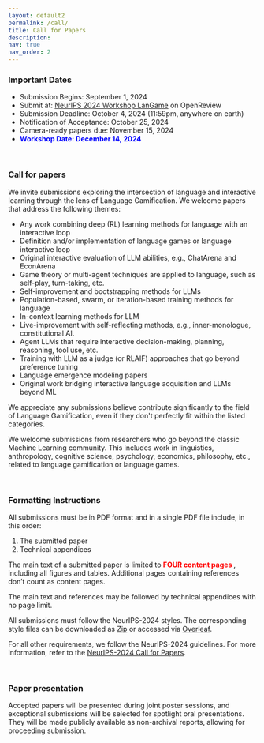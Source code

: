 ```yaml
---
layout: default2
permalink: /call/
title: Call for Papers
description:
nav: true
nav_order: 2
---
```


<!-- # Call for Papers -->
<!-- <br> -->
### Important Dates

<!-- :loudspeaker: __The submission deadline is extended to October 4!__ -->
<!---->
* Submission Begins: September 1, 2024
* Submit at: [NeurIPS 2024 Workshop LanGame](https://openreview.net/group?id=NeurIPS.cc/2024/Workshop/LanGame) on OpenReview
* Submission Deadline: October 4, 2024 (11:59pm, anywhere on earth)
* Notification of Acceptance: October 25, 2024
* Camera-ready papers due: November 15, 2024
* <span style="color:blue;font-weight:bold;"> Workshop Date: December 14, 2024 </span>

<br>

### Call for papers

We invite submissions exploring the intersection of language and interactive learning through the lens of Language Gamification. We welcome papers that address the following themes:

* Any work combining deep (RL) learning methods for language with an interactive loop
* Definition and/or implementation of language games or language interactive loop
* Original interactive evaluation of LLM abilities, e.g., ChatArena and EconArena
*  Game theory or multi-agent techniques are applied to language, such as self-play, turn-taking, etc.
* Self-improvement and bootstrapping methods for LLMs
* Population-based, swarm, or iteration-based training methods for language
* In-context learning methods for LLM
* Live-improvement with self-reflecting methods, e.g., inner-monologue, constitutional AI.
* Agent LLMs that require interactive decision-making, planning, reasoning, tool use, etc.
* Training with LLM as a judge (or RLAIF) approaches that go beyond preference tuning
* Language emergence modeling papers
* Original work bridging interactive language acquisition and LLMs beyond ML

We appreciate any submissions believe contribute significantly to the field of Language Gamification, even if they don't perfectly fit within the listed categories.

We welcome submissions from researchers who go beyond the classic Machine Learning community. This includes work in linguistics, anthropology, cognitive science, psychology, economics, philosophy, etc., related to language gamification or language games.

<br>

### Formatting Instructions

All submissions must be in PDF format and in a single PDF file include, in this order:
1. The submitted paper
2. Technical appendices

The main text of a submitted paper is limited to <span style="color:red;font-weight:bold;"> FOUR content pages </span>, including all figures and tables. Additional pages containing references don’t count as content pages.

The main text and references may be followed by technical appendices with no page limit.

All submissions must follow the NeurIPS-2024 styles. The corresponding style files can be downloaded as [Zip](/assets/files/Styles.zip) or accessed via [Overleaf](https://www.overleaf.com/latex/templates/neurips-2024/tpsbbrdqcmsh).

For all other requirements, we follow the NeurIPS-2024 guidelines.
For more information, refer to the [NeurIPS-2024 Call for Papers](https://neurips.cc/Conferences/2024/CallForPapers).

<br>

### Paper presentation

Accepted papers will be presented during joint poster sessions, and exceptional submissions will be selected for spotlight oral presentations. They will be made publicly available as non-archival reports, allowing for proceeding submission.

<br>

<br>

<!---->
<!---->
<!-- <br> -->
<!---->
<!-- ### Topics of Interest -->
<!---->
<!-- __Centering on "instructions,"__ we invite submissions covering various topics, including but not limited to the list below: -->
<!---->
<!-- * __Modeling:__ algorithms and pipelines for learning from instructions and human feedback; designing training objectives and rewards; training and inference efficiency -->
<!-- * __Data Collection:__ crowd-sourcing; synthetic data generation; data democratization -->
<!-- * __Evaluation and Oversight__: effective and reliable oversight over existing models; enforcing guardrails and guarantees for model behaviors; interpretability and analysis -->
<!-- * __Engineering and Open-sourcing:__ best practice in training, evaluation and deployment; open-sourcing efforts; openness and reproducibility -->
<!-- * __Applications:__ long-context, multi-round and personalized instruction-following models -->
<!-- * __Multimodal and Multidisciplinary:__ instruction following models for computer vision, robotics, games, art, etc. -->
<!-- * __Limitations, Risks and Safety:__ bias and fairness; factuality and hallucination; safety concerns arising from instruction-following models -->
<!-- * Other adjacent research topics (e.g., in-context learning, prompting, multi-task learning) that enable better responses to instructions in dynamic environments -->
<!---->
<!-- <br> -->
<!---->
<!-- ### Guidelines -->
<!---->
<!-- * Paper submission is hosted on [OpenReview](https://openreview.net/group?id=NeurIPS.cc/2023/Workshop/Instruction). -->
<!-- * We welcome papers __up to 9 pages (max)__, not including references or appendix.  -->
<!--   * Please use the provided LaTex template ([zip](/assets/template/instruction_workshop_template.zip), [overleaf](https://www.overleaf.com/latex/templates/instruction-workshop-at-neurips-2023-template/fqkhtqxvjrrq)) for your submission. -->
<!--   * The paper should be anonymized and uploaded to OpenReview as a single PDF.  -->
<!--   * You may use as many pages of references and appendix as you wish, but reviewers are not required to read the appendix.  -->
<!--   * We welcome 4-page extended abstract submissions. -->
<!-- * This is a __non-archival__ workshop. No submission will be indexed nor have archival proceedings. -->
<!--   * Accepted papers will appear on the workshop website.  -->
<!--   * They will also be available on OpenReview and NeurIPS virtual site. -->
<!--   * We accept submissions that are under review at other venues (e.g., ICLR 2024), as long as this does not violate the dual-submission / anonymity policy of the other venue. -->
<!-- * The review process will be double-blind. -->
<!-- * We will announce the best paper award at the workshop! -->
<!-- <br> -->

